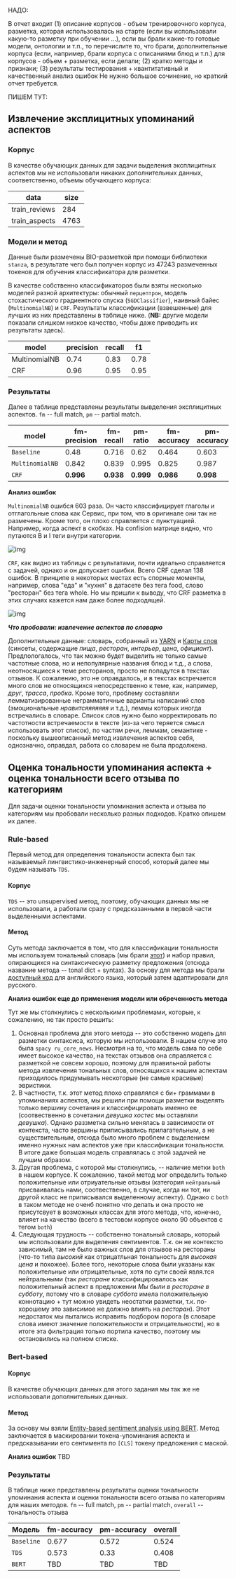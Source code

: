 НАДО:

В отчет входит 
(1) описание корпусов - объем тренировочного корпуса, разметка, которая использовалась на старте (если вы использовали какую-то разметку при обучении ...), если вы брали какие-то готовые модели, онтологии и т.п., то перечислите то, что брали, дополнительные корпуса (если, например, брали корпуса с описаниями блюд и т.п.) для корпусов - объем + разметка, если делали; 
(2) кратко методы и признаки; 
(3) результаты тестирования + квантитативный и качественный анализ ошибок
Не нужно большое сочинение, но краткий отчет требуется.

ПИШЕМ ТУТ:

## Извлечение эксплицитных упоминаний аспектов

### Корпус
В качестве обучающих данных для задачи выделения эксплицитных аспектов мы не использовали никаких дополнительных данных, соответственно, объемы обучающего корпуса:

|data|size|
|----|----|
|train_reviews|284|
|train_aspects|4763|

### Модели и метод

Данные были размечены BIO-разметкой при помощи библиотеки `stanza`, в результате чего был получен корпус из 47243 размеченных токенов для обучения классификатора для разметки. 

В качестве собственно классификаторов были взяты несколько моделей разной архитектуры: обычный `перцептрон`, модель стохастического градиентного спуска (`SGDClassifier`), наивный байес (`MultinomialNB`) и `CRF`. Результаты классификации (взвешенные) для лучших из них представлены в таблице ниже. (**NB:** другие модели показали слишком низкое качество, чтобы даже приводить их результаты здесь). 

|model|precision|recall|f1|
|-----|---------|------|--|
|MultinomialNB|0.74|0.83|0.78|
|CRF|0.96|0.95|0.95|


### Результаты

Далее в таблице представлены результаты вывделения эксплицитных аспектов. `fm` -- full match, `pm` -- partial match.

|model|fm-precision|fm-recall|pm-ratio|fm-accuracy|pm-accuracy|
|---|---|---|---|---|---|
|`Baseline`|0.48|0.716|0.62|0.464|0.603|
|`MultinomialNB`|0.842|0.839|0.995|0.825|0.987|
|`CRF`|**0.996**|**0.938**|**0.999**|**0.986**|**0.998**|

**Анализ ошибок**

`MultinomialNB` ошибся 603 раза. Он часто классифицирует глаголы и отглагольные слова как Сервис, при том, что в оригинале они так не размечены. Кроме того, он плохо справляется с пунктуацией. Например, когда аспект в скобках. На confision матрице видно, что путаются B и I теги внутри категории.

![img](https://github.com/aaaksenova/NLP_ABSA_project/blob/change/img/NBconfusion.png)

`CRF`, как видно из таблицы с результатами, почти идеально справляется с задачей, однако и он допускает ошибки. Всего CRF сделал 138 ошибок. В принципе в некоторых местах есть спорные моменты, например, слова "еда" и "кухня" в датасете без тега food, слово "ресторан" без тега whole. Но мы пришли к выводу, что CRF разметка в этих случаях кажется нам даже более подходящей.

![img](https://github.com/aaaksenova/NLP_ABSA_project/blob/change/img/CRFconfusion.png)

***Что пробовали: извлечение аспектов по словарю***

Дополнительные данные: словарь, собранный из [YARN](https://russianword.net) и [Карты слов](https://github.com/dkulagin/kartaslov) (синсеты, содержащие *пища*, *ресторан*, *интерьер*, *цена*, *официант*). Предпологалось, что так можно будет выделить не только самые частотные слова, но и непопулярные названия блюд и т.д., а слова, неотносящиеся к теме ресторанов, просто не попадутся в текстах отзывов. К сожалению, это не оправдалось, и в текстах встречается много слов не относящихся непосредственно к теме, как, например, *друг*, *трасса*, *пробка*. Кроме того, проблему составляли лемматизированные неграмматичные варианты написаний слов (эмоциональные *нравитсяяяяяяя* и т.д.), леммы которых иногда встречались в словаре. Список слов нужно было корректировать по частотности встречаемости в тексте (из-за чего теряется смысл использовать этот список), по частям речи, леммам, семантике - поскольку вышеописанный метод извлечения аспектов себя, однозначно, оправдал, работа со словарем не была продолжена.

## Оценка тональности упоминания аспекта + оценка тональности всего отзыва по категориям

Для задачи оценки тональности упоминания аспекта и отзыва по категориям мы пробовали несколько разных подходов. Кратко опишем их далее.

### Rule-based
Первый метод для определения тональности аспекта был так называемый лингвистико-инженерный способ, который далее мы будем называть `TDS`.

#### Корпус
`TDS` -- это unsupervised метод, поэтому, обучающих данных мы не использовали, а работали сразу с предсказанными в первой части выделенными аспектами.

#### Метод
Суть метода заключается в том, что для классификации тональности мы используем тональный словарь (мы брали [этот](https://github.com/dkulagin/kartaslov/tree/master/dataset/kartaslovsent)) и набор правил, опирающихся на синтаксическую разметку предложения (отсюда название метода -- tonal dict + syntax). За основу для метода мы брали [доступный код](https://intellica-ai.medium.com/aspect-based-sentiment-analysis-everything-you-wanted-to-know-1be41572e238) для английского языка, который затем адаптировали для русского. 

**Анализ ошибок еще до применения модели или обреченность метода**

Тут же мы столкнулись с несколькими проблемами, которые, к сожалению, не так просто решить:

1. Основная проблема для этого метода -- это собственно модель для разметки синтаксиса, которую мы использовали. В нашем случе это была `spacy ru_core_news`. Несмотря на то, что модель сама по себе имеет высокое качество, на текстах отзывов она справляется с разметкой не совсем хорошо, поэтому для правильной работы метода извлечения тональных слов, относящихся к нашим аспектам приходилось придумывать нескоторые (не самые красивые) эвристики. 
2. В частности, т.к. этот метод плохо справлялся с би+ граммами в упоминаниях аспектов, мы решили при помощи разметки выделять только вершину сочетания и классифицировать именно ее (соотвественно в сочетании *девушка хостес* мы оставляли *девушка*). Однако раззметка сильно менялась в зависимости от контекста, часто вершины приписывались прилагательным, а не существительным, отсюда было много проблем с выделением именно нужных нам аспектов уже при классификации тональности. В итоге даже большая модель справлялась с этой задачей не лучшим образом.
3. Другая проблема, с которой мы столкнулись, -- наличие метки `both` в нашем корпусе. К сожалению, такой метод мог определить только положительные или отриуательные отзывы (категория `нейтральный` присваивалась нами, соотвественно, в случае, когда ни тот, ни другой класс не приписывался выделенному аспекту). Однако с `both` в таком методе не оченб понятно что делать и она просто не присутсвует в возможных классах для этого метода, что, конечно, влияет на качество (всего в тестовом корпусе около 90 объектов с тегом `both`)
4. Следующая трудность -- собственно тональный словарь, который мы использовали для выделения сентиментов. Т.к. он не контексто зависимый, там не было важных слов для отзывов на рестораны (что-то типа *высокий* как отрицатльная тональность для *высокая цена* и похожее). Более того, некоторые слова были указаны как положительные или отрицательные, хотя по сути своей явля.тся нейтральными (так *ресторане* классифицировалось как положительный аспект в предложении *Мы были в ресторане в субботу*, потому что в словаре *суббота* имела положительную коннотацию + тут можно увидеть неостатки разметки, т.к. по-хорошему это зависимое не должно влиять на *ресторан*). Этот недостаток мы пытались исправить подбором порога (в словаре слова имеют значение положительности и отрицательности), но в итоге эта фильтрация только портила качество, поэтому мы остановились на полном списке.

### Bert-based

#### Корпус
В качестве обучающих данных для этого задания мы так же не использовали дополнительных данных. 

#### Метод

За основу мы взяли [Entity-based sentiment analysis using BERT](https://github.com/deep-nlp-spring-2020/dialog-sent/blob/master/notebooks/9-bert-masked.ipynb). Метод заключается в маскировании токена-упоминания аспекта и предсказывании его сентимента по `[CLS]` токену предложения с маской. 

**Анализ ошибок**
TBD

### Результаты
В таблице ниже представлены результаты оценки тональности упоминания аспекта и оценки тональности всего отзыва по категориям для наших методов. `fm` -- full match, `pm` -- partial match, `overall` -- тональность отзыва

|Модель|fm-accuracy|pm-accuracy|overall|
|---|---|---|---|
|`Baseline`|0.677|0.572|0.524|
|`TDS`|0.573|0.33|0.408|
|`BERT`|TBD|TBD|TBD|

